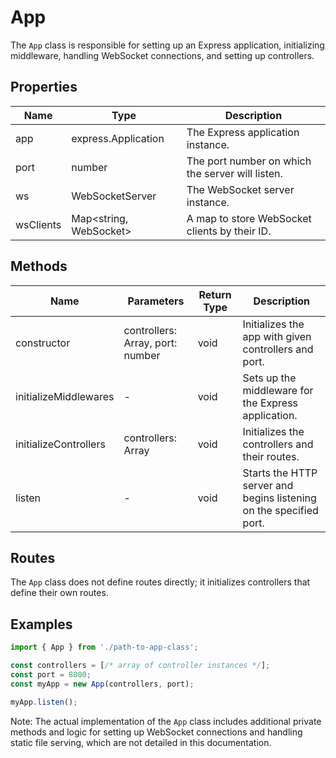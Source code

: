 # App

The `App` class is responsible for setting up an Express application, initializing middleware, handling WebSocket connections, and setting up controllers.

## Properties

| Name        | Type                                  | Description                                      |
|-------------|---------------------------------------|--------------------------------------------------|
| app         | express.Application                   | The Express application instance.                |
| port        | number                                | The port number on which the server will listen. |
| ws          | WebSocketServer                       | The WebSocket server instance.                   |
| wsClients   | Map<string, WebSocket>                | A map to store WebSocket clients by their ID.    |

## Methods

| Name                    | Parameters            | Return Type | Description                                      |
|-------------------------|-----------------------|-------------|--------------------------------------------------|
| constructor             | controllers: Array<any>, port: number | void        | Initializes the app with given controllers and port. |
| initializeMiddlewares   | -                     | void        | Sets up the middleware for the Express application. |
| initializeControllers   | controllers: Array<any> | void        | Initializes the controllers and their routes.    |
| listen                  | -                     | void        | Starts the HTTP server and begins listening on the specified port. |

## Routes

The `App` class does not define routes directly; it initializes controllers that define their own routes.

## Examples

```typescript
import { App } from './path-to-app-class';

const controllers = [/* array of controller instances */];
const port = 8000;
const myApp = new App(controllers, port);

myApp.listen();
```

Note: The actual implementation of the `App` class includes additional private methods and logic for setting up WebSocket connections and handling static file serving, which are not detailed in this documentation.